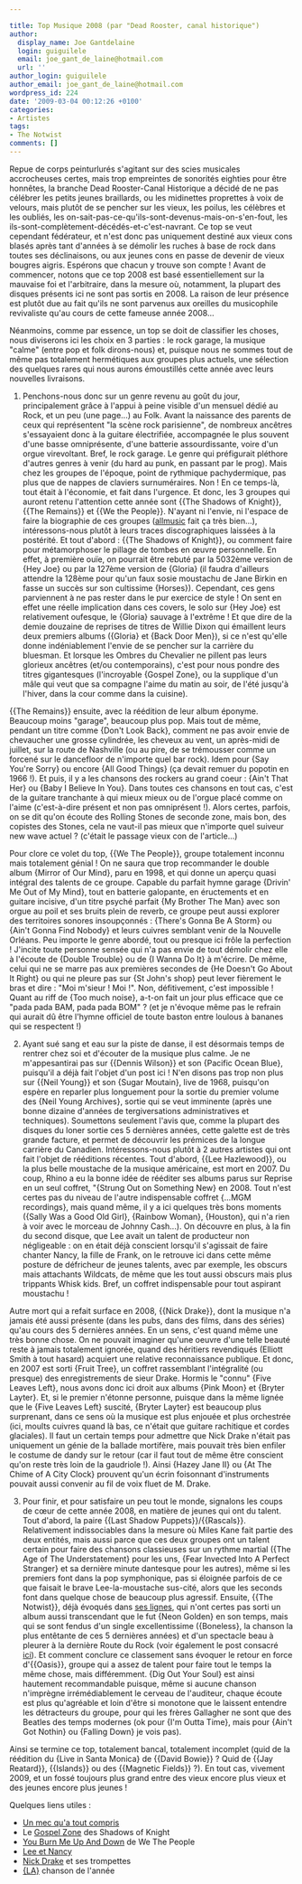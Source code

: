 ```yaml
---

title: Top Musique 2008 (par "Dead Rooster, canal historique")
author:
  display_name: Joe Gantdelaine
  login: guiguilele
  email: joe_gant_de_laine@hotmail.com
  url: ''
author_login: guiguilele
author_email: joe_gant_de_laine@hotmail.com
wordpress_id: 224
date: '2009-03-04 00:12:26 +0100'
categories:
- Artistes
tags:
- The Notwist
comments: []
---
```

Repue de corps peinturlurés s'agitant sur des scies musicales accrocheuses certes, mais trop empreintes de sonorités eighties pour être honnêtes, la branche Dead Rooster-Canal Historique a décidé de ne pas célébrer les petits jeunes braillards, ou les midinettes proprettes à voix de velours, mais plutôt de se pencher sur les vieux, les poilus, les célèbres et les oubliés, les on-sait-pas-ce-qu'ils-sont-devenus-mais-on-s'en-fout, les ils-sont-complètement-décédés-et-c'est-navrant. Ce top se veut cependant fédérateur, et n'est donc pas uniquement destiné aux vieux cons blasés après tant d'années à se démolir les ruches à base de rock dans toutes ses déclinaisons, ou aux jeunes cons en passe de devenir de vieux bougres aigris. Espérons que chacun y trouve son compte ! Avant de commencer, notons que ce top 2008 est basé essentiellement sur la mauvaise foi et l'arbitraire, dans la mesure où, notamment, la plupart des disques présents ici ne sont pas sortis en 2008. La raison de leur présence est plutôt due au fait qu'ils ne sont parvenus aux oreilles du musicophile revivaliste qu'au cours de cette fameuse année 2008...

Néanmoins, comme par essence, un top se doit de classifier les choses, nous diviserons ici les choix en 3 parties : le rock garage, la musique "calme" (entre pop et folk dirons-nous) et, puisque nous ne sommes tout de même pas totalement hermétiques aux groupes plus actuels, une sélection des quelques rares qui nous aurons émoustillés cette année avec leurs nouvelles livraisons.

1. Penchons-nous donc sur un genre revenu au goût du jour, principalement grâce à l'appui à peine visible d'un mensuel dédié au Rock, et un peu (une page...) au Folk. Avant la naissance des parents de ceux qui représentent "la scène rock parisienne", de nombreux ancêtres s'essayaient donc à la guitare électrifiée, accompagnée le plus souvent d'une basse omniprésente, d'une batterie assourdissante, voire d'un orgue virevoltant. Bref, le rock garage. Le genre qui préfigurait pléthore d'autres genres à venir (du hard au punk, en passant par le prog). Mais chez les groupes de l'époque, point de rythmique pachydermique, pas plus que de nappes de claviers surnuméraires. Non ! En ce temps-là, tout était à l'économie, et fait dans l'urgence. Et donc, les 3 groupes qui auront retenu l'attention cette année sont {{The Shadows of Knight}}, {{The Remains}} et {{We the People}}. N'ayant ni l'envie, ni l'espace de faire la biographie de ces groupes (<a href="http://www.allmusic.com">allmusic</a> fait ça très bien...), intéressons-nous plutôt à leurs traces discographiques laissées à la postérité. Et tout d'abord : {{The Shadows of Knight}}, ou comment faire pour métamorphoser le pillage de tombes en œuvre personnelle. En effet, à première ouïe, on pourrait être rebuté par la 5032ème version de {Hey Joe} ou par la 127ème version de {Gloria} (il faudra d'ailleurs attendre la 128ème pour qu'un faux sosie moustachu de Jane Birkin en fasse un succès sur son cultissime {Horses}). Cependant, ces gens parviennent à ne pas rester dans le pur exercice de style ! On sent en effet une réelle implication dans ces covers, le solo sur {Hey Joe} est relativement oufesque, le {Gloria} sauvage à l'extrême ! Et que dire de la demie douzaine de reprises de titres de Willie Dixon qui émaillent leurs deux premiers albums ({Gloria} et {Back Door Men}), si ce n'est qu'elle donne indéniablement l'envie de se pencher sur la carrière du bluesman. Et lorsque les Ombres du Chevalier ne pillent pas leurs glorieux ancêtres (et/ou contemporains), c'est pour nous pondre des titres gigantesques (l'incroyable {Gospel Zone}, ou la supplique d'un mâle qui veut que sa compagne l'aime du matin au soir, de l'été jusqu'à l'hiver, dans la cour comme dans la cuisine).

{{The Remains}} ensuite, avec la réédition de leur album éponyme. Beaucoup moins "garage", beaucoup plus pop. Mais tout de même, pendant un titre comme {Don't Look Back}, comment ne pas avoir envie de chevaucher une grosse cylindrée, les cheveux au vent, un après-midi de juillet, sur la route de Nashville (ou au pire, de se trémousser comme un forcené sur le dancefloor de n'importe quel bar rock). Idem pour {Say You're Sorry} ou encore {All Good Things} (ça devait remuer du popotin en 1966 !). Et puis, il y a les chansons des rockers au grand coeur : {Ain't That Her} ou {Baby I Believe In You}. Dans toutes ces chansons en tout cas, c'est de la guitare tranchante à qui mieux mieux ou de l'orgue placé comme on l'aime (c'est-à-dire présent et non pas omniprésent !). Alors certes, parfois, on se dit qu'on écoute des Rolling Stones de seconde zone, mais bon, des copistes des Stones, cela ne vaut-il pas mieux que n'importe quel suiveur new wave actuel ? (c'était le passage vieux con de l'article...)

Pour clore ce volet du top, {{We The People}}, groupe totalement inconnu mais totalement génial ! On ne saura que trop recommander le double album {Mirror of Our Mind}, paru en 1998, et qui donne un aperçu quasi intégral des talents de ce groupe. Capable du parfait hymne garage {Drivin' Me Out of My Mind}, tout en batterie galopante, en éructements et en guitare incisive, d'un titre psyché parfait {My Brother The Man} avec son orgue au poil et ses bruits plein de reverb, ce groupe peut aussi explorer des territoires sonores insoupçonnés : {There's Gonna Be A Storm} ou {Ain't Gonna Find Nobody} et leurs cuivres semblant venir de la Nouvelle Orléans. Peu importe le genre abordé, tout ou presque ici frôle la perfection ! J'incite toute personne sensée qui n'a pas envie de tout démolir chez elle à l'écoute de {Double Trouble} ou de {I Wanna Do It} à m'écrire. De même, celui qui ne se marre pas aux premières secondes de {He Doesn't Go About It Right} ou qui ne pleure pas sur {St John's shop} peut lever fièrement le bras et dire : "Moi m'sieur ! Moi !". Non, défitivement, c'est impossible ! Quant au riff de {Too much noise}, a-t-on fait un jour plus efficace que ce "pada pada BAM, pada pada BOM" ? (et je n'évoque même pas le refrain qui aurait dû être l'hymne officiel de toute baston entre loulous à bananes qui se respectent !)

2. Ayant sué sang et eau sur la piste de danse, il est désormais temps de rentrer chez soi et d'écouter de la musique plus calme. Je ne m'appesantirai pas sur {{Dennis Wilson}} et son {Pacific Ocean Blue}, puisqu'il a déjà fait l'objet d'un post ici ! N'en disons pas trop non plus sur {{Neil Young}} et son {Sugar Moutain}, live de 1968, puisqu'on espère en reparler plus longuement pour la sortie du premier volume des {Neil Young Archives}, sortie qui se veut imminente (après une bonne dizaine d'années de tergiversations administratives et techniques). Soumettons seulement l'avis que, comme la plupart des disques du loner sortie ces 5 dernières années, cette galette est de très grande facture, et permet de découvrir les prémices de la longue carrière du Canadien. Intéressons-nous plutôt à 2 autres artistes qui ont fait l'objet de rééditions récentes. Tout d'abord, {{Lee Hazlewood}}, ou la plus belle moustache de la musique américaine, est mort en 2007. Du coup, Rhino a eu la bonne idée de rééditer ses albums parus sur Reprise en un seul coffret, "{Strung Out on Something New} en 2008. Tout n'est certes pas du niveau de l'autre indispensable coffret {...MGM recordings}, mais quand même, il y a ici quelques très bons moments ({Sally Was a Good Old Girl}, {Rainbow Woman}, {Houston}, qui n'a rien à voir avec le morceau de Johnny Cash...). On découvre en plus, à la fin du second disque, que Lee avait un talent de producteur non négligeable : on en était déjà conscient lorsqu'il s'agissait de faire chanter Nancy, la fille de Frank, on le retrouve ici dans cette même posture de défricheur de jeunes talents, avec par exemple, les obscurs mais attachants Wildcats, de même que les tout aussi obscurs mais plus trippants Whisk kids. Bref, un coffret indispensable pour tout aspirant moustachu !

Autre mort qui a refait surface en 2008, {{Nick Drake}}, dont la musique n'a jamais été aussi présente (dans les pubs, dans des films, dans des séries) qu'au cours des 5 dernières années. En un sens, c'est quand même une très bonne chose. On ne pouvait imaginer qu'une oeuvre d'une telle beauté reste à jamais totalement ignorée, quand des héritiers revendiqués (Elliott Smith à tout hasard) acquiert une relative reconnaissance publique. Et donc, en 2007 est sorti {Fruit Tree}, un coffret rassemblant l'intégralité (ou presque) des enregistrements de sieur Drake. Hormis le "connu" {Five Leaves Left}, nous avons donc ici droit aux albums {Pink Moon} et {Bryter Layter}. Et, si le premier n'étonne personne, puisque dans la même lignée que le {Five Leaves Left} suscité, {Bryter Layter} est beaucoup plus surprenant, dans ce sens où la musique est plus enjouée et plus orchestrée (ici, moults cuivres quand là bas, ce n'était que guitare rachitique et cordes glaciales). Il faut un certain temps pour admettre que Nick Drake n'était pas uniquement un génie de la ballade mortifère, mais pouvait très bien enfiler le costume de dandy sur le retour (car il faut tout de même être conscient qu'on reste très loin de la gaudriole !). Ainsi {Hazey Jane II} ou {At The Chime of A City Clock} prouvent qu'un écrin foisonnant d'instruments pouvait aussi convenir au fil de voix fluet de M. Drake.

3. Pour finir, et pour satisfaire un peu tout le monde, signalons les coups de cœur de cette année 2008, en matière de jeunes qui ont du talent. Tout d'abord, la paire {{Last Shadow Puppets}}/{{Rascals}}. Relativement indissociables dans la mesure où Miles Kane fait partie des deux entités, mais aussi parce que ces deux groupes ont un talent certain pour faire des chansons classieuses sur un rythme martial ({The Age of The Understatement} pour les uns, {Fear Invected Into A Perfect Stranger} et sa dernière minute dantesque pour les autres), même si les premiers font dans la pop symphonique, pas si éloignée parfois de ce que faisait le brave Lee-la-moustache sus-cité, alors que les seconds font dans quelque chose de beaucoup plus agressif. Ensuite, {{The Notwist}}, déjà évoqués dans <a href="http://deadrooster.free.fr/blog/?p=52">ses lignes</a>, qui n'ont certes pas sorti un album aussi transcendant que le fut {Neon Golden} en son temps, mais qui se sont fendus d'un single excellentissime ({Boneless}, la chanson la plus entêtante de ces 5 dernières années) et d'un spectacle beau à pleurer à la dernière Route du Rock (voir également le post consacré <a href="http://deadrooster.free.fr/blog/?p=80">ici</a>). Et comment conclure ce classement sans évoquer le retour en force d'{{Oasis}}, groupe qui a assez de talent pour faire tout le temps la même chose, mais différemment. {Dig Out Your Soul} est ainsi hautement recommandable puisque, même si aucune chanson n'imprègne irrémédiablement le cerveau de l'auditeur, chaque écoute est plus qu'agréable et loin d'être si monotone que le laissent entendre les détracteurs du groupe, pour qui les frères Gallagher ne sont que des Beatles des temps modernes (ok pour {I'm Outta Time}, mais pour {Ain't Got Nothin} ou {Falling Down} je vois pas).

Ainsi se termine ce top, totalement bancal, totalement incomplet (quid de la réédition du {Live in Santa Monica} de {{David Bowie}} ? Quid de {{Jay Reatard}}, {{Islands}} ou des {{Magnetic Fields}} ?). En tout cas, vivement 2009, et un fossé toujours plus grand entre des vieux encore plus vieux et des jeunes encore plus jeunes !

Quelques liens utiles :
<ul>
	<li><a title="The Remains - Don't Look Back" href="http://www.youtube.com/watch?v=qdYf3de-nHY">Un mec qu'a tout compris</a></li>
	<li>Le <a title="The Shadows of Knight - Gospel Zone" href="http://www.deezer.com/track/760963">Gospel Zone</a> des Shadows of Knight</li>
	<li><a title="We The People - You Burn Me Up And Down" href="http://jiwa.fr/track/We-the-People-56181/Nuggets-Original-Artyfacts-From-the-First-Psychedelic-Era-1965-1968-disc-4-16748/You-Burn-Me-Up-And-Down-416504.html">You Burn Me Up And Down</a> de We The People</li>
	<li><a title="Nancy Sinatra & Lee Hazlewood - Summer Wine" href="http://www.youtube.com/watch?v=mQiDs9tKZv4">Lee et Nancy</a></li>
	<li><a title="Nick Drake - Hazey Jane II" href="http://www.deezer.com/track/146153">Nick Drake</a> et ses trompettes</li>
	<li><a title="The Notwist - Boneless" href="http://www.deezer.com/track/985378">{LA}</a> chanson de l'année</li>

</ul>

